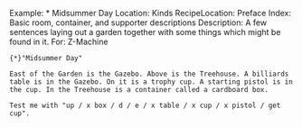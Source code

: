 Example: * Midsummer Day
Location: Kinds
RecipeLocation: Preface
Index: Basic room, container, and supporter descriptions
Description: A few sentences laying out a garden together with some things which might be found in it.
For: Z-Machine

[ZL: worth keeping this as a standalone example? It appears in very similar form in the text of WI.]::

``` inform7
{*}"Midsummer Day"

East of the Garden is the Gazebo. Above is the Treehouse. A billiards table is in the Gazebo. On it is a trophy cup. A starting pistol is in the cup. In the Treehouse is a container called a cardboard box.

Test me with "up / x box / d / e / x table / x cup / x pistol / get cup".
```

